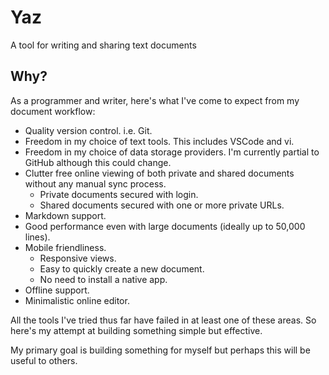 # Yaz

A tool for writing and sharing text documents

## Why? 
As a programmer and writer, here's what I've come to expect from my document workflow:

* Quality version control. i.e. Git.
* Freedom in my choice of text tools. This includes VSCode and vi.
* Freedom in my choice of data storage providers. I'm currently partial to GitHub although this could change.
* Clutter free online viewing of both private and shared documents without any manual sync process.
  * Private documents secured with login.
  * Shared documents secured with one or more private URLs.
* Markdown support.
* Good performance even with large documents (ideally up to 50,000 lines).
* Mobile friendliness.
  * Responsive views.
  * Easy to quickly create a new document.
  * No need to install a native app.
* Offline support.
* Minimalistic online editor.

All the tools I've tried thus far have failed in at least one of these areas. So here's my attempt at building something simple but effective.

My primary goal is building something for myself but perhaps this will be useful to others.